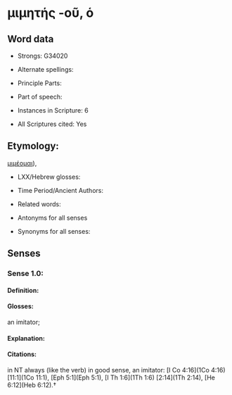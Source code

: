# μιμητής -οῦ, ὁ

<!-- Status: S2=NeedsEdits -->
<!-- Lexica used for edits:   -->

## Word data

* Strongs: G34020

* Alternate spellings:



* Principle Parts: 


* Part of speech: 


* Instances in Scripture: 6

* All Scriptures cited: Yes

## Etymology: 

[μιμέομαι]()),

* LXX/Hebrew glosses: 


* Time Period/Ancient Authors: 


* Related words: 

* Antonyms for all senses

* Synonyms for all senses: 


## Senses 


### Sense  1.0: 

#### Definition: 

#### Glosses: 

an imitator; 

#### Explanation: 


#### Citations: 

in NT always (like the verb) in good sense, an imitator: [I Co 4:16](1Co 4:16) [11:1](1Co 11:1), [Eph 5:1](Eph 5:1), [I Th 1:6](1Th 1:6) [2:14](1Th 2:14), [He 6:12](Heb 6:12).†
